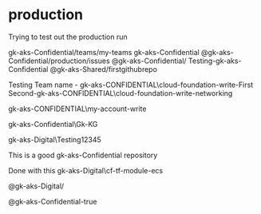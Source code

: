# production
Trying to test out the production run

gk-aks-Confidential/teams/my-teams
gk-aks-Confidential
@gk-aks-Confidential/production/issues
@gk-aks-Confidential/
Testing-gk-aks-Confidential
@gk-aks-Shared/firstgithubrepo


Testing Team name - gk-aks-CONFIDENTIAL\cloud-foundation-write-First
Second-gk-aks-CONFIDENTIAL\cloud-foundation-write-networking

gk-aks-CONFIDENTIAL\my-account-write

gk-aks-Confidential\Gk-KG

gk-aks-Digital\Testing12345

This is a good gk-aks-Confidential repository

Done with this gk-aks-Digital\cf-tf-module-ecs

@gk-aks-Digital/

@gk-aks-Confidential-true